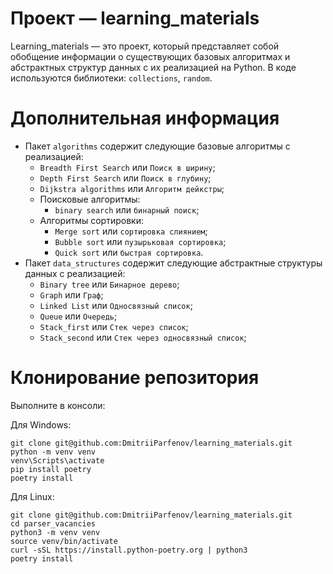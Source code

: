 # Проект — learning_materials

Learning_materials — это проект, который представляет собой обобщение информации о существующих базовых алгоритмах и абстрактных 
структур данных с их реализацией на Python.
В коде используются библиотеки: `collections`, `random`.

# Дополнительная информация

- Пакет `algorithms` содержит следующие базовые алгоритмы с реализацией: </br>
  - `Breadth First Search` или `Поиск в ширину`; </br> 
  - `Depth First Search` или `Поиск в глубину`; </br> 
  - `Dijkstra algorithms` или `Алгоритм дейкстры`; </br> 
  - Поисковые алгоритмы: </br> 
    - `binary search` или `бинарный поиск`; </br> 
  - Алгоритмы сортировки: </br> 
    - `Merge sort` или `сортировка слиянием`; </br> 
    - `Bubble sort` или `пузырьковая сортировка`; </br> 
    - `Quick sort` или `быстрая сортировка`. </br> 
- Пакет `data_structures` содержит следующие абстрактные структуры данных с реализацией: </br>
  - `Binary tree` или `Бинарное дерево`; </br> 
  - `Graph` или `Граф`; </br> 
  - `Linked List` или `Односвязный список`; </br>
  - `Queue` или `Очередь`; </br> 
  - `Stack_first` или `Стек через список`; </br> 
  - `Stack_second` или `Стек через односвязный список`; </br> 

# Клонирование репозитория

Выполните в консоли: </br>

Для Windows: </br>
```
git clone git@github.com:DmitriiParfenov/learning_materials.git
python -m venv venv
venv\Scripts\activate
pip install poetry
poetry install
```

Для Linux: </br>
```
git clone git@github.com:DmitriiParfenov/learning_materials.git
cd parser_vacancies
python3 -m venv venv
source venv/bin/activate
curl -sSL https://install.python-poetry.org | python3
poetry install
```